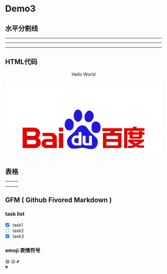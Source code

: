 # Demo3

## 水平分割线

---
***
___

## HTML代码

<p align="center">Hello World</p>
<!-- 注释 -->
<p align="center">
<img src="./images/bd_logo.png" />
</p>

## 表格

|      |      |      |
| :--- | ---- | ---- |
|      |      |      |
|      |      |      |
|      |      |      |



## GFM   ( Github Fivored Markdown )

### task list

- [x] task1
- [ ] task2
- [x] task3

### emoji 表情符号

:smile:
:stuck_out_tongue_winking_eye:
:two_hearts:	
:broken_heart:

